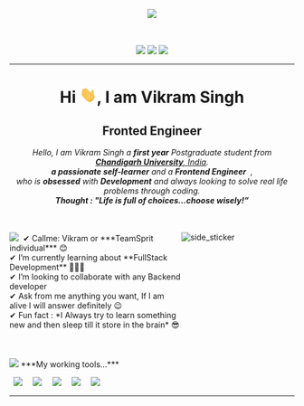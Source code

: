 <p align="center">
      <img src="https://camo.githubusercontent.com/d1e9733ec79822bcadf8b9a1035840ee511e2f022fe9f652cc163db23dc171d3/68747470733a2f2f6d656469612e67697068792e636f6d2f6d656469612f53576f536b4e36447854737a71494b4571762f67697068792e676966" height="200"/>
    </p>
    <br>
    <p align="left"> 
     </p>
     <p align="center">
      <img src="https://img.shields.io/badge/FullStack%20Learning-brightgreen" />
      <img src="https://img.shields.io/badge/Lives-INDIA%20-success" />
      <img src="https://img.shields.io/badge/Languages-English%20%26%20Hindi-brightgreen" />
    </p>
    <hr>
    <h1 align="center">Hi <img src="https://raw.githubusercontent.com/ABSphreak/ABSphreak/master/gifs/Hi.gif" width="30px">, I am Vikram Singh </h1>
    <h2 align="center">Fronted Engineer</h2>
    <p align="center">
    </p>
    </p> 
    <p align="center">
      <em>
        Hello, I am Vikram Singh a <b>first year</b> Postgraduate student from <a href="https://uom.lk/"> <b>Chandigarh University</b>, India</a>. <br>
        <b>a passionate self-learner</b> and a <b>Frontend Engineer</b>&nbsp;&nbsp,<br>who is <b>obsessed</b>
        with <b>Development</b> and always looking to solve real life problems through coding. 
      </em> 
      <br>
       <b><i align="center">Thought : "Life is full of choices…choose wisely!”</i></b>
    </p>
    <br><br>
    <img align="right" width=200px height=200px alt="side_sticker" src="https://media.giphy.com/media/TEnXkcsHrP4YedChhA/giphy.gif" />
    <img src="https://media.giphy.com/media/iY8CRBdQXODJSCERIr/giphy.gif" width="30px">&nbsp;
    ✔ Callme: Vikram or ***TeamSprit individual*** 😊 <br>
    ✔ I’m currently learning about **FullStack Development** 👨🏼‍💻<br>
    ✔ I’m looking to collaborate with any Backend developer<br>
    ✔ Ask from me anything you want, If I am alive I will answer definitely 😉<br>
    ✔ Fun fact : *I Always try to learn something new and then sleep till it store in the brain* 😎<br><br><br><br>
    <img src="https://media.giphy.com/media/iY8CRBdQXODJSCERIr/giphy.gif" width="30px">&nbsp;***My working tools...***
    <p align="left"> 
      <code> <img height="50" src="https://www.vectorlogo.zone/logos/w3_html5/w3_html5-ar21.svg"> </code>
      <code> <img height="50" src="https://www.vectorlogo.zone/logos/netlifyapp_watercss/netlifyapp_watercss-ar21.svg"> </code>
      <code> <img height="50" src="https://www.vectorlogo.zone/logos/reactjs/reactjs-ar21.svg"> </code>
      <code> <img height="50" src="https://www.vectorlogo.zone/logos/java/java-ar21.svg"> </code>
      <code> <img height="50" src="https://www.vectorlogo.zone/logos/javascript/javascript-ar21.svg"> </code>
      <hr>
     <!-- <p align="center">
     <img src="https://media.giphy.com/media/W5eoZHPpUx9sapR0eu/giphy.gif" width="30px" alt="Git"/>&nbsp;<i><b>Git Activeness</b></i></p>
    <br><br><br><br><br>
    <hr>-->
